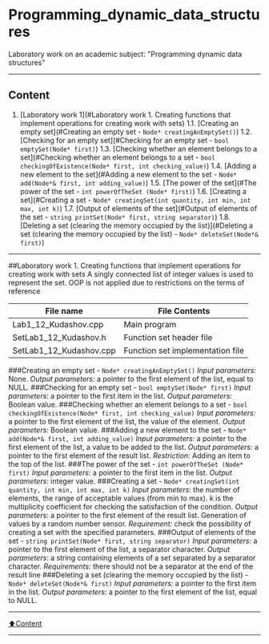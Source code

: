 # Programming_dynamic_data_structures
Laboratory work on an academic subject: "Programming dynamic data structures"
____
## Content
1. [Laboratory work 1](#Laboratory work 1. Creating functions that implement operations for creating work with sets)
1.1. [Creating an empty set](#Creating an empty set - `Node* creatingAnEmptySet()`)
1.2. [Checking for an empty set](#Checking for an empty set - `bool emptySet(Node* first)`)
1.3. [Checking whether an element belongs to a set](#Checking whether an element belongs to a set - `bool checkingOfExistence(Node* first, int checking_value)`)
1.4. [Adding a new element to the set](#Adding a new element to the set - `Node* add(Node*& first, int adding_value)`)
1.5. [The power of the set](#The power of the set - `int powerOfTheSet (Node* first)`)
1.6. [Creating a set](#Creating a set - `Node* creatingSet(int quantity, int min, int max, int k)`)
1.7. [Output of elements of the set](#Output of elements of the set - `string printSet(Node* first, string separator)`)
1.8. [Deleting a set (clearing the memory occupied by the list)](#Deleting a set (clearing the memory occupied by the list) - `Node* deleteSet(Node*& first)`)
____
##Laboratory work 1. Creating functions that implement operations for creating work with sets
A singly connected list of integer values is used to represent the set. OOP is not applied due to restrictions on the terms of reference

| File name               | File Contents |
| ------------------------|----------------------|
| Lab1_12_Kudashov.cpp    | Main program |
| SetLab1_12_Kudashov.h   | Function set header file |
| SetLab1_12_Kudashov.cpp | Function set implementation file |

###Creating an empty set - `Node* creatingAnEmptySet()`
*Input parameters:* None. 
*Output parameters:* a pointer to the first element of the list, equal to NULL.
###Checking for an empty set - `bool emptySet(Node* first)`
*Input parameters:* a pointer to the first item in the list.
*Output parameters:* Boolean value.
###Checking whether an element belongs to a set - `bool checkingOfExistence(Node* first, int checking_value)`
*Input parameters:* a pointer to the first element of the list, the value of the element.
*Output parameters:* Boolean value.
###Adding a new element to the set - `Node* add(Node*& first, int adding_value)`
*Input parameters:* a pointer to the first element of the list, a value to be added to the list. 
*Output parameters:* a pointer to the first element of the result list.
*Restriction:* Adding an item to the top of the list.
###The power of the set - `int powerOfTheSet (Node* first)`
*Input parameters:* a pointer to the first item in the list. 
*Output parameters:* integer value.
###Creating a set - `Node* creatingSet(int quantity, int min, int max, int k)`
*Input parameters:* the number of elements, the range of acceptable values (from min to max). k is the multiplicity coefficient for checking the satisfaction of the condition.
*Output parameters:* a pointer to the first element of the result list. Generation of values by a random number sensor. 
*Requirement:* check the possibility of creating a set with the specified parameters.
###Output of elements of the set - `string printSet(Node* first, string separator)`
*Input parameters:* a pointer to the first element of the list, a separator character. 
*Output parameters:* a string containing elements of a set separated by a separator character. 
*Requirements:* there should not be a separator at the end of the result line
###Deleting a set (clearing the memory occupied by the list) - `Node* deleteSet(Node*& first)`
*Input parameters:* a pointer to the first item in the list.
*Output parameters:* a pointer to the first element of the list, equal to NULL.
____
[:arrow_up:Content](#Content)
____
